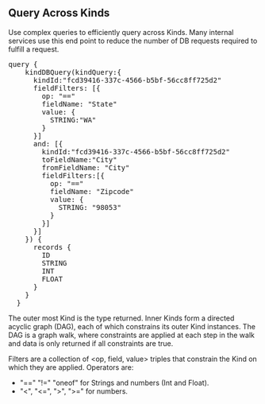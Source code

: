 <?xml version="1.0" encoding="utf-8"?>
<html xmlns:MadCap="http://www.madcapsoftware.com/Schemas/MadCap.xsd" MadCap:lastBlockDepth="7" MadCap:lastHeight="1581" MadCap:lastWidth="1837" class="task">
    <head>
    </head>
    <body>
        <h2>Query Across Kinds</h2>
        <p class="BodyText">Use complex queries to efficiently query across Kinds. Many internal services use this end point to reduce the number of DB requests required to fulfill a request.</p><pre xml:space="preserve" class="Codeblock">query {
    kindDBQuery(kindQuery:{
      kindId:"fcd39416-337c-4566-b5bf-56cc8ff725d2"
      fieldFilters: [{
        op: "=="
        fieldName: "State"
        value: {
          STRING:"WA"
        }
      }]
      and: [{
        kindId:"fcd39416-337c-4566-b5bf-56cc8ff725d2"
        toFieldName:"City"
        fromFieldName: "City"
        fieldFilters:[{
          op: "=="
          fieldName: "Zipcode"
          value: {
            STRING: "98053"
          }
        }]
      }]
    }) {
      records {
        ID
        STRING
        INT
        FLOAT
      }
    }
  }</pre>
        <p class="BodyText">The outer most Kind is the type returned. Inner Kinds form a directed acyclic graph (DAG), each of which constrains its outer Kind instances. The DAG is a graph walk, where constraints are applied at each step in the walk and data is only returned if all constraints are true.</p>
        <p class="BodyText">Filters are a collection of &lt;op, field, value&gt; triples that constrain the Kind on which they are applied. Operators are:</p>
        <ul>
            <li>"==" "!=" "oneof" for Strings and numbers (Int and Float).</li>
            <li>"&lt;", "&lt;=", "&gt;", "&gt;=" for numbers.</li>
        </ul>
    </body>
</html>
